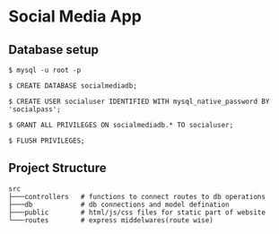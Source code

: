 # Social Media App

## Database setup

```shell
$ mysql -u root -p
```
```mysql
$ CREATE DATABASE socialmediadb;

$ CREATE USER socialuser IDENTIFIED WITH mysql_native_password BY 'socialpass';

$ GRANT ALL PRIVILEGES ON socialmediadb.* TO socialuser;

$ FLUSH PRIVILEGES;
```

## Project Structure

```Tree
src
├───controllers   # functions to connect routes to db operations
├───db            # db connections and model defination
├───public        # html/js/css files for static part of website
└───routes        # express middelwares(route wise)
```





